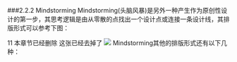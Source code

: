 ###2.2.2 Mindstorming
Mindstorming(头脑风暴)是另外一种产生作为原创性设计的第一步，其思考逻辑是由从零散的点找出一个设计点或连接一条设计线，其排版形式可以参考下图：




11
本章节已经删除
这张已经去掉了
![](http://kitpic.makebi.net/ixd/2_2.jpg)
Mindstorming其他的排版形式还有以下几种：


